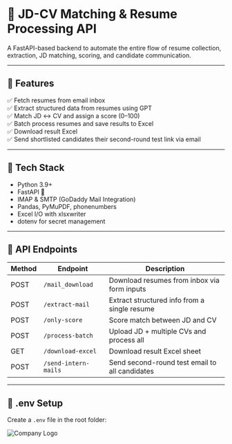 
# 🧠 JD-CV Matching & Resume Processing API

A FastAPI-based backend to automate the entire flow of resume collection, extraction, JD matching, scoring, and candidate communication.

---

## 🚀 Features

✅ Fetch resumes from email inbox  
✅ Extract structured data from resumes using GPT  
✅ Match JD ↔ CV and assign a score (0–100)  
✅ Batch process resumes and save results to Excel  
✅ Download result Excel  
✅ Send shortlisted candidates their second-round test link via email  


---

## 🧩 Tech Stack

- Python 3.9+
- FastAPI 🚀
- IMAP & SMTP (GoDaddy Mail Integration)
- Pandas, PyMuPDF, phonenumbers
- Excel I/O with xlsxwriter
- dotenv for secret management

---

## 📂 API Endpoints

| Method | Endpoint             | Description                                    |
|--------|----------------------|------------------------------------------------|
| POST   | `/mail_download`     | Download resumes from inbox via form inputs   |
| POST   | `/extract-mail`      | Extract structured info from a single resume  |
| POST   | `/only-score`        | Score match between JD and CV                 |
| POST   | `/process-batch`     | Upload JD + multiple CVs and process all      |
| GET    | `/download-excel`    | Download result Excel sheet                   |
| POST   | `/send-intern-mails` | Send second-round test email to all candidates |

---

## 🔐 .env Setup

Create a `.env` file in the root folder:


![Company Logo](/home/som/Pictures/Elint_Agents/Hiring_Agents/Elint-Data-logo-profile.png)

